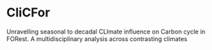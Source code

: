 # CliCFor
 Unravelling seasonal to decadal CLImate influence on Carbon cycle in FORest. A multidisciplinary analysis across contrasting climates
